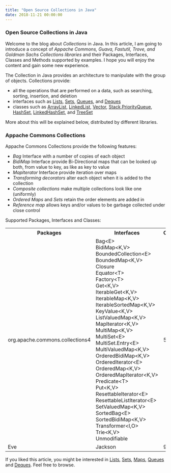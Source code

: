 ```yaml
---
title: "Open Source Collections in Java"
date: 2018-11-21 00:00:00
---
```


### <a href="#openSourceCollectionsInJava" name="openSourceCollectionsInJava"><i class="fa fa-link anchor" aria-hidden="true"></i></a> Open Source Collections in Java

Welcome to the blog about *Collections* in Java. In this article, I am going to introduce a concept of *Appache Commons, Guava, Fastutil, Trove, and Goldman Sachs Collections libraries* and their Packages, Interfaces, Classes and Methods supported by examples. I hope you will enjoy the content and gain some new experience.

The Collection in Java provides an architecture to manipulate with the group of objects. Collections provide:
* all the operations that are performed on a data, such as searching, sorting, insertion, and deletion
* interfaces such as <a href="https://programiranjepro.github.io/ivanursul/articles/java/lists">Lists</a>, <a href="https://programiranjepro.github.io/ivanursul/articles/java/sets">Sets</a>, <a href="https://programiranjepro.github.io/ivanursul/articles/java/queues">Queues</a>, and <a href="https://programiranjepro.github.io/ivanursul/articles/java/deques">Deques</a>
* classes such as <a href="https://programiranjepro.github.io/ivanursul/articles/java/lists">ArrayList<a/>, <a href="https://programiranjepro.github.io/ivanursul/articles/java/lists">LinkedList</a>, <a href="https://programiranjepro.github.io/ivanursul/articles/java/lists">Vector</a>, <a href="https://programiranjepro.github.io/ivanursul/articles/java/lists">Stack</a>,<a href="https://programiranjepro.github.io/ivanursul/articles/java/queues">PriorityQueue</a>, <a href="https://programiranjepro.github.io/ivanursul/articles/java/sets">HashSet</a>, <a href="https://programiranjepro.github.io/ivanursul/articles/java/sets">LinkedHashSet</a>, and <a href="https://programiranjepro.github.io/ivanursul/articles/java/sets"> TreeSet</a>

More about this will be explained below, distributed by different libraries.

### <a href="#appacheCommonsCollections" name="appacheCommonsCollections"><i class="fa fa-link anchor" aria-hidden="true"></i></a> Appache Commons Collections

Appache Commons Collections provide the following features:
* *Bag* Interface with a number of copies of each object
* *BidiMap* Interface provide Bi-Directional maps that can be looked up both, from value to key, as like as key to value
* *MapIterator* Interface provide iteration over maps
* *Transforming decorators* alter each object when it is added to the collection
* *Composite collections* make multiple collections look like one (uniformly)
* *Ordered Maps* and *Sets* retain the order elements are added in
* *Reference map* allows keys and/or values to be garbage collected under close control

Supported Packages, Interfaces and Classes:
<table style="width:100%">
  <tr>
    <th>Packages</th>
    <th>Interfaces</th> 
    <th>Classes</th>
  </tr>
  <tr>
    <td>org.apache.commons.collections4</td>
    <td>Bag<&#xfeff;E> <br /> BidiMap<&#xfeff;K,V> <br /> BoundedCollection<&#xfeff;E> <br /> BoundedMap<&#xfeff;K,V> <br /> Closure<T> <br /> Equator<&#xfeff;T> <br /> Factory<&#xfeff;T> <br /> Get<&#xfeff;K,V> <br /> IterableGet<&#xfeff;K,V> <br /> IterableMap<&#xfeff;K,V> <br /> IterableSortedMap<&#xfeff;K,V> <br /> KeyValue<&#xfeff;K,V> <br /> ListValuedMap<&#xfeff;K,V> <br /> MapIterator<&#xfeff;K,V> <br /> MultiMap<&#xfeff;K,V> <br /> MultiSet<&#xfeff;E> <br /> MultiSet.Entry<&#xfeff;E> <br /> MultiValuedMap<&#xfeff;K,V> <br /> OrderedBidiMap<&#xfeff;K,V> <br /> OrderedIterator<&#xfeff;E> <br /> OrderedMap<&#xfeff;K,V> <br /> OrderedMapIterator<&#xfeff;K,V> <br /> Predicate<&#xfeff;T> <br /> Put<&#xfeff;K,V> <br /> ResettableIterator<&#xfeff;E> <br /> ResettableListIterator<&#xfeff;E> <br /> SetValuedMap<&#xfeff;K,V> <br /> SortedBag<&#xfeff;E> <br /> SortedBidiMap<&#xfeff;K,V> <br /> Transformer<&#xfeff;I,O> <br /> Trie<&#xfeff;K,V> <br /> Unmodifiable</td> 
    <td>50</td>
  </tr>
  <tr>
    <td>Eve</td>
    <td>Jackson</td> 
    <td>94</td>
  </tr>
</table>






If you liked this article, you might be interested in <a href="https://programiranjepro.github.io/ivanursul/articles/java/lists">Lists</a>, <a href="https://programiranjepro.github.io/ivanursul/articles/java/sets">Sets</a>, <a href="https://programiranjepro.github.io/ivanursul/articles/java/maps">Maps</a>, <a href="https://programiranjepro.github.io/ivanursul/articles/java/queues">Queues</a> and <a href="https://programiranjepro.github.io/ivanursul/articles/java/deques">Deques</a>. Feel free to browse.
